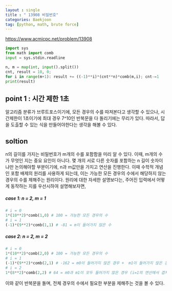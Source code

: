```yaml
---
layout : single
title : " 13908 비밀번호"
categories: Baekjoon
tag: [python, math, brute force]
---
```


<a href = "https://www.acmicpc.net/problem/13908">https://www.acmicpc.net/problem/13908</a>

```python
import sys
from math import comb
input = sys.stdin.readline

n, m = map(int, input().split())
cnt, result = 10, 0;
for i in range(m+1): result += ((-1)**i)*(cnt**n)*comb(m,i); cnt-=1
print(result)
```

## point 1 : 시간 제한 1초

알고리즘 분류가 브루트포스이기에, 모든 경우의 수를 따져본다고 생각할 수 있으나, 시간제한이 1초이기에 최대 경우 7^10인 반복문을 다 돌리기에는 무리가 있다. 따라서, 답을 도출할 수 있는 식을 만들어야한다는 생각을 해볼 수 있다.

## soltion

n의 길이를 가지는 비밀번호가 m개의 수를 포함함을 미리 알 수 있다. 이때, m개의 수가 무엇인 지는 중요 요인이 아니다. 몇 개의 서로 다른 숫자를 포함하는 n 길이 숫자이냐만 논의해야할 부분이기에, n과 m값만을 가지고 연산을 진행한다. 이때 수학적 개념인 포함 배제의 원리를 사용하게 되는데, 이는 가능한 모든 경우의 수에서 해당하지 않는 경우의 수를 제해주는 원리이다. 원리에 대한 자세한 설명보다는, 주어진 입력에서 어떻게 동작하는 지를 우선시하여 설명해보자면,
##### case 1: n = 2, m = 1
```python
# i = 0
1*(10**2)*comb(1,0) # 100 = 가능한 모든 경우의 수
# i = 1
(-1)*(9**2)*comb(1,1) # -81 = m이 들어가지 않은 수
```
##### case 2: n = 2, m = 2
```python
# i = 0
1*(10**2)*comb(2,0) # 100 = 가능한 모든 경우의 수
# i = 1
(-1)*(9**2)*comb(2,1) # -162 = m0이 들어가지 않은 경우 +  m1이 들어가지 않은 경우
# i = 2
1*(8**2)*comb(2,2) # 64 = m0과 m1이 모두 들어가지 않은 경우 (i=1의 연산에서 겹쳐서 빼지므로 다시 더해줌)
```

이와 같이 반복문을 돌며, 전체 경우의 수에서 필요한 부분을 제해주는 것을 볼 수 있다.